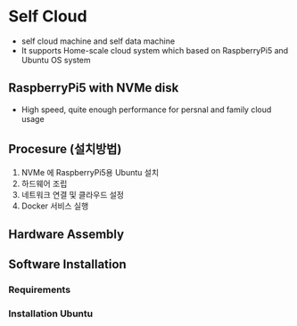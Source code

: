 # Self Cloud
- self cloud machine and self data machine
- It supports Home-scale cloud system which based on RaspberryPi5 and Ubuntu OS system

## RaspberryPi5 with NVMe disk
- High speed, quite enough performance for persnal and family cloud usage

## Procesure (설치방법)
1. NVMe 에 RaspberryPi5용 Ubuntu 설치
2. 하드웨어 조립
3. 네트워크 연결 및 클라우드 설정
4. Docker 서비스 실행 


## Hardware Assembly



## Software Installation
### Requirements
### Installation Ubuntu



  
